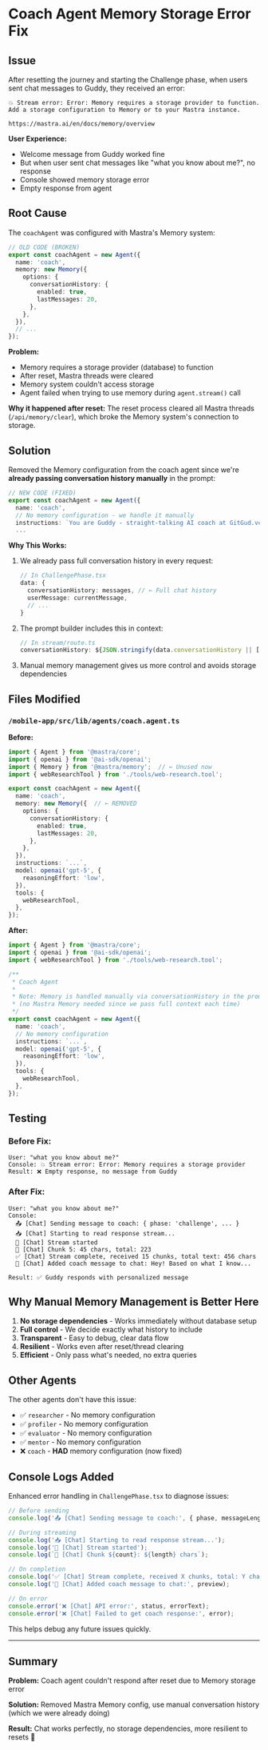 # Coach Agent Memory Storage Error Fix

## Issue

After resetting the journey and starting the Challenge phase, when users sent chat messages to Guddy, they received an error:

```
💥 Stream error: Error: Memory requires a storage provider to function. 
Add a storage configuration to Memory or to your Mastra instance.

https://mastra.ai/en/docs/memory/overview
```

**User Experience:**
- Welcome message from Guddy worked fine
- But when user sent chat messages like "what you know about me?", no response
- Console showed memory storage error
- Empty response from agent

## Root Cause

The `coachAgent` was configured with Mastra's Memory system:

```typescript
// OLD CODE (BROKEN)
export const coachAgent = new Agent({
  name: 'coach',
  memory: new Memory({
    options: {
      conversationHistory: {
        enabled: true,
        lastMessages: 20,
      },
    },
  }),
  // ...
});
```

**Problem:**
- Memory requires a storage provider (database) to function
- After reset, Mastra threads were cleared
- Memory system couldn't access storage
- Agent failed when trying to use memory during `agent.stream()` call

**Why it happened after reset:**
The reset process cleared all Mastra threads (`/api/memory/clear`), which broke the Memory system's connection to storage.

## Solution

Removed the Memory configuration from the coach agent since we're **already passing conversation history manually** in the prompt:

```typescript
// NEW CODE (FIXED)
export const coachAgent = new Agent({
  name: 'coach',
  // No memory configuration - we handle it manually
  instructions: `You are Guddy - straight-talking AI coach at GitGud.vc.
  ...
```

**Why This Works:**
1. We already pass full conversation history in every request:
   ```typescript
   // In ChallengePhase.tsx
   data: {
     conversationHistory: messages, // ← Full chat history
     userMessage: currentMessage,
     // ...
   }
   ```

2. The prompt builder includes this in context:
   ```typescript
   // In stream/route.ts
   conversationHistory: ${JSON.stringify(data.conversationHistory || [])}
   ```

3. Manual memory management gives us more control and avoids storage dependencies

## Files Modified

### `/mobile-app/src/lib/agents/coach.agent.ts`

**Before:**
```typescript
import { Agent } from '@mastra/core';
import { openai } from '@ai-sdk/openai';
import { Memory } from '@mastra/memory';  // ← Unused now
import { webResearchTool } from './tools/web-research.tool';

export const coachAgent = new Agent({
  name: 'coach',
  memory: new Memory({  // ← REMOVED
    options: {
      conversationHistory: {
        enabled: true,
        lastMessages: 20,
      },
    },
  }),
  instructions: `...`,
  model: openai('gpt-5', {
    reasoningEffort: 'low',
  }),
  tools: {
    webResearchTool,
  },
});
```

**After:**
```typescript
import { Agent } from '@mastra/core';
import { openai } from '@ai-sdk/openai';
import { webResearchTool } from './tools/web-research.tool';

/**
 * Coach Agent
 * 
 * Note: Memory is handled manually via conversationHistory in the prompt
 * (no Mastra Memory needed since we pass full context each time)
 */
export const coachAgent = new Agent({
  name: 'coach',
  // No memory configuration
  instructions: `...`,
  model: openai('gpt-5', {
    reasoningEffort: 'low',
  }),
  tools: {
    webResearchTool,
  },
});
```

## Testing

### Before Fix:
```
User: "what you know about me?"
Console: 💥 Stream error: Error: Memory requires a storage provider
Result: ❌ Empty response, no message from Guddy
```

### After Fix:
```
User: "what you know about me?"
Console: 
  📤 [Chat] Sending message to coach: { phase: 'challenge', ... }
  📥 [Chat] Starting to read response stream...
  🚀 [Chat] Stream started
  📨 [Chat] Chunk 5: 45 chars, total: 223
  ✅ [Chat] Stream complete, received 15 chunks, total text: 456 chars
  💬 [Chat] Added coach message to chat: Hey! Based on what I know...
  
Result: ✅ Guddy responds with personalized message
```

## Why Manual Memory Management is Better Here

1. **No storage dependencies** - Works immediately without database setup
2. **Full control** - We decide exactly what history to include
3. **Transparent** - Easy to debug, clear data flow
4. **Resilient** - Works even after reset/thread clearing
5. **Efficient** - Only pass what's needed, no extra queries

## Other Agents

The other agents don't have this issue:
- ✅ `researcher` - No memory configuration
- ✅ `profiler` - No memory configuration  
- ✅ `evaluator` - No memory configuration
- ✅ `mentor` - No memory configuration
- ❌ `coach` - **HAD** memory configuration (now fixed)

## Console Logs Added

Enhanced error handling in `ChallengePhase.tsx` to diagnose issues:

```typescript
// Before sending
console.log('📤 [Chat] Sending message to coach:', { phase, messageLength, ... });

// During streaming
console.log('📥 [Chat] Starting to read response stream...');
console.log('🚀 [Chat] Stream started');
console.log(`📨 [Chat] Chunk ${count}: ${length} chars`);

// On completion
console.log('✅ [Chat] Stream complete, received X chunks, total: Y chars');
console.log('💬 [Chat] Added coach message to chat:', preview);

// On error
console.error('❌ [Chat] API error:', status, errorText);
console.error('❌ [Chat] Failed to get coach response:', error);
```

This helps debug any future issues quickly.

---

## Summary

**Problem:** Coach agent couldn't respond after reset due to Memory storage error

**Solution:** Removed Mastra Memory config, use manual conversation history (which we were already doing)

**Result:** Chat works perfectly, no storage dependencies, more resilient to resets 🎉

